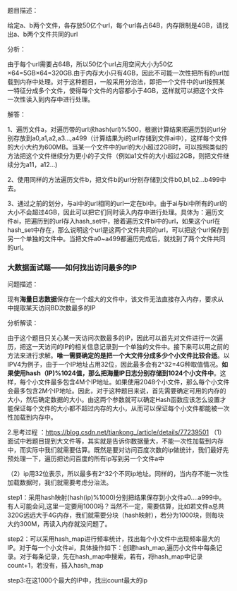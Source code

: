 题目描述：

给定a、b两个文件，各存放50亿个url，每个url各占64B，内存限制是4GB，请找出a、b两个文件共同的url

分析：

由于每个url需要占64B，所以50亿个url占用空间大小为50亿×64=5GB×64=320GB.由于内存大小只有4GB，因此不可能一次性把所有的url加载到内存中处理。对于这种题目，一般采用分治法，即把一个文件中的url按照某一特征分成多个文件，使得每个文件的内容都小于4GB，这样就可以把这个文件一次性读入到内存中进行处理。

解答：

1、遍历文件a，对遍历带的url求hash(url)%500，根据计算结果把遍历到的url分别存放到a0,a1,a2,a3...,a499（计算结果为i的url存储到文件ai中），这样每个文件的大小大约为600MB。当某一个文件中的url的大小超过2GB时，可以按照类似的方法把这个文件继续分为更小的子文件（例如a1文件的大小超过2GB，则把文件继续分为a11，a12...)

2、使用同样的方法遍历文件b，把文件b的url分别存储到文件b0,b1,b2...b499中去。

3、通过之前的划分，与ai中的url相同的url一定在bi中。由于ai与bi中所有的url的大小不会超过4GB，因此可以把它们同时读入内存中进行处理。具体为：遍历文件ai，把遍历到的url存入hash_set中，接着遍历文件bi中的url，如果这个url在hash_set中存在，那么说明这个url是这两个文件共同的url，可以把这个url保存到另一个单独的文件中。当把文件a0~a499都遍历完成后，就找到了两个文件共同的url。

 

### 大数据面试题——如何找出访问最多的IP

问题描述：

现有**海量日志数据**保存在一个超大的文件中，该文件无法直接存入内存，要求从 中提取某天访问BD次数最多的IP

分析解读：

由于这个题目只关心某一天访问次数最多的IP，因此可以首先对文件进行一次遍历，把这一天访问的IP的相关信息记录到一个单独的文件中。接下来可以用之前的方法来进行求解。**唯一需要确定的是把一个大文件分成多少个小文件比较合适**。以IPV4为例子，由于一个IP地址占用32位，因此最多会有2^32=4G种取值情况。**如果使用hash（IP)%1024值，那么把海量IP日志分别存储到1024个小文件中**。这样，每个小文件最多包含4M个IP地址。如果使用2048个小文件，那么每个小文件会最多包含2M个IP地址。因此，对于这种题目来说，首先需要确定可用的内存的大小，然后确定数据的大小。由这两个参数就可以确定Hash函数应该怎么设置才能保证每个文件的大小都不超过内存的大小，从而可以保证每个小文件都能被一次性加载到内存中。

2.思考过程 ：https://blog.csdn.net/tiankong_/article/details/77239501
（1）面试中若题目提到大文件等，其实就是告诉你数据量大，不能一次性加载到内存中，而实际中我们就需要估算。既然是要对访问百度次数的ip做统计，我们最好先预处理一下，遍历把访问百度的所有ip写到另一个文件a中

（2）ip用32位表示，所以最多有2^32个不同ip地址。同样的，当内存不能一次性加载数据时，我们就需要考虑分治法。

step1：采用hash映射(hash(ip)%1000)分别把结果保存到小文件a0....a999中。有人可能会问,这里一定要用1000吗？当然不一定，需要估算，比如若文件a总共320G远远大于4G内存，我们就需要分块（hash映射），若分为1000块，则每块大约300M，再读入内存就没问题了。

step2：可以采用hash_map进行频率统计，找出每个小文件中出现频率最大的IP。对于每一个小文件ai，具体操作如下：创建hash_map,遍历小文件中每条记录。对于每条记录，先在hash_map中搜索，若有，将hash_map中记录count+1，若没有，插入hash_map

step3:在这1000个最大的IP中，找出count最大的ip


